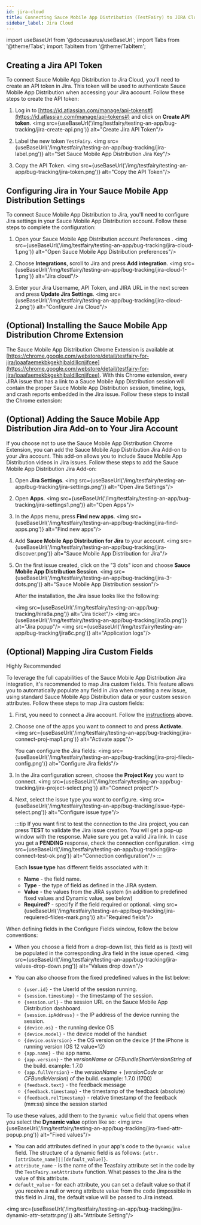 ```yaml
---
id: jira-cloud
title: Connecting Sauce Mobile App Distribution (TestFairy) to JIRA Cloud
sidebar_label: Jira Cloud
---
```


import useBaseUrl from '@docusaurus/useBaseUrl';
import Tabs from '@theme/Tabs';
import TabItem from '@theme/TabItem';

## Creating a Jira API Token

To connect Sauce Mobile App Distribution to Jira Cloud, you'll need to create an API token in Jira. This token will be used to authenticate Sauce Mobile App Distribution when accessing your Jira account. Follow these steps to create the API token:

1. Log in to [https://id.atlassian.com/manage/api-tokens#](https://id.atlassian.com/manage/api-tokens#) and click on **Create API token**.
   <img src={useBaseUrl('/img/testfairy/testing-an-app/bug-tracking/jira-create-api.png')} alt="Create Jira API Token"/>

1. Label the new token `TestFairy`.
   <img src={useBaseUrl('/img/testfairy/testing-an-app/bug-tracking/jira-label.png')} alt="Set Sauce Mobile App Distribution Jira Key"/>

1. Copy the API Token.
   <img src={useBaseUrl('/img/testfairy/testing-an-app/bug-tracking/jira-token.png')} alt="Copy the API Token"/>

## Configuring Jira in Your Sauce Mobile App Distribution Settings

To connect Sauce Mobile App Distribution to Jira, you'll need to configure Jira settings in your Sauce Mobile App Distribution account. Follow these steps to complete the configuration:

1. Open your Sauce Mobile App Distribution account Preferences .
   <img src={useBaseUrl('/img/testfairy/testing-an-app/bug-tracking/jira-cloud-1.png')} alt="Open Sauce Mobile App Distribution preferences"/>

2. Choose **Integrations**, scroll to Jira and press **Add integration**.
   <img src={useBaseUrl('/img/testfairy/testing-an-app/bug-tracking/jira-cloud-1-1.png')} alt="Jira cloud"/>

3. Enter your Jira Username, API Token, and JIRA URL in the next screen and press **Update Jira Settings**.
   <img src={useBaseUrl('/img/testfairy/testing-an-app/bug-tracking/jira-cloud-2.png')} alt="Configure Jira Cloud"/>

## (Optional) Installing the Sauce Mobile App Distribution Chrome Extension

The Sauce Mobile App Distribution Chrome Extension is available at [https://chrome.google.com/webstore/detail/testfairy-for-jira/joaafaemekbkgekhjbaldlllcnjifcee](https://chrome.google.com/webstore/detail/testfairy-for-jira/joaafaemekbkgekhjbaldlllcnjifcee). With this Chrome extension, every JIRA issue that has a link to a Sauce Mobile App Distribution session will contain the proper Sauce Mobile App Distribution session, timeline, logs, and crash reports embedded in the Jira issue. Follow these steps to install the Chrome extension:

## (Optional) Adding the Sauce Mobile App Distribution Jira Add-on to Your Jira Account

If you choose not to use the Sauce Mobile App Distribution Chrome Extension, you can add the Sauce Mobile App Distribution Jira Add-on to your Jira account. This add-on allows you to include Sauce Mobile App Distribution videos in Jira issues. Follow these steps to add the Sauce Mobile App Distribution Jira Add-on:


1. Open **Jira Settings**.
   <img src={useBaseUrl('/img/testfairy/testing-an-app/bug-tracking/jira-settings.png')} alt="Open Jira Settings"/>

2. Open **Apps**.
   <img src={useBaseUrl('/img/testfairy/testing-an-app/bug-tracking/jira-settings1.png')} alt="Open Apps"/>

3. In the Apps menu, press **Find new apps**.
   <img src={useBaseUrl('/img/testfairy/testing-an-app/bug-tracking/jira-find-apps.png')} alt="Find new apps"/>

4. Add **Sauce Mobile App Distribution for Jira** to your account.
   <img src={useBaseUrl('/img/testfairy/testing-an-app/bug-tracking/jira-discover.png')} alt="Sauce Mobile App Distribution for Jira"/>

5. On the first issue created, click on the "3 dots" icon and choose **Sauce Mobile App Distribution Session**.
   <img src={useBaseUrl('/img/testfairy/testing-an-app/bug-tracking/jira-3-dots.png')} alt="Sauce Mobile App Distribution session"/>

   After the installation, the Jira issue looks like the following:

   <img src={useBaseUrl('/img/testfairy/testing-an-app/bug-tracking/hira6a.png')} alt="Jira ticket"/>
   <img src={useBaseUrl('/img/testfairy/testing-an-app/bug-tracking/jira5b.png')} alt="Jira popup"/>
   <img src={useBaseUrl('/img/testfairy/testing-an-app/bug-tracking/jira6c.png')} alt="Application logs"/>

## (Optional) Mapping Jira Custom Fields

<p><span className="sauceGreen">Highly Recommended</span></p>

To leverage the full capabilities of the Sauce Mobile App Distribution Jira integration, it's recommended to map Jira custom fields. This feature allows you to automatically populate any field in Jira when creating a new issue, using standard Sauce Mobile App Distribution data or your custom session attributes. Follow these steps to map Jira custom fields:


1. First, you need to connect a Jira account. Follow the [instructions](#creating-a-jira-api-token)
   above.

2. Choose one of the apps you want to connect to and press **Activate**.
   <img src={useBaseUrl('/img/testfairy/testing-an-app/bug-tracking/jira-connect-proj-map1.png')} alt="Activate apps"/>

   You can configure the Jira fields:
   <img src={useBaseUrl('/img/testfairy/testing-an-app/bug-tracking/jira-proj-fileds-config.png')} alt="Configure Jira fields"/>

3. In the Jira configuration screen, choose the **Project Key** you want to connect.
   <img src={useBaseUrl('/img/testfairy/testing-an-app/bug-tracking/jira-project-select.png')} alt="Connect project"/>

4. Next, select the issue type you want to configure.
   <img src={useBaseUrl('/img/testfairy/testing-an-app/bug-tracking/issue-type-select.png')} alt="Configure issue type"/>

   :::tip
   If you want first to test the connection to the Jira project, you can press **TEST** to validate the Jira issue creation. You will get a pop-up window with the response. Make sure you get a valid Jira link.
   In case you get a **PENDING** response, check the connection configuration.
   <img src={useBaseUrl('/img/testfairy/testing-an-app/bug-tracking/jira-connect-test-ok.png')} alt="Connection configuration"/>
   :::

   Each **Issue type** has different fields associated with it:

   - **Name** - the field name.
   - **Type** - the type of field as defined in the JIRA system.
   - **Value** - the values from the JIRA system (in addition to predefined fixed values and Dynamic value, see below)
   - **Required?** - specify if the field required or optional.
     <img src={useBaseUrl('/img/testfairy/testing-an-app/bug-tracking/jira-requiered-fildes-mark.png')} alt="Required fields"/>

When defining fields in the Configure Fields window, follow the below conventions:

- When you choose a field from a drop-down list, this field as is (text) will be populated in the corresponding Jira field in the issue opened.
  <img src={useBaseUrl('/img/testfairy/testing-an-app/bug-tracking/jira-values-drop-down.png')} alt="Values drop down"/>

- You can also choose from the fixed predefined values in the list below:
  - `{user.id}` - the UserId of the session running.
  - `{session.timestamp}` - the timestamp of the session.
  - `{session.url}` - the session URL on the Sauce Mobile App Distribution dashboard.
  - `{session.ipAddress}` - the IP address of the device running the session.
  - `{device.os}` - the running device OS
  - `{device.model}` - the device model of the handset
  - `{device.osVersion}` - the OS version on the device (if the iPhone is running version IOS 12 value=12)
  - `{app.name}` - the app name.
  - `{app.version}` - the _versionName_ or _CFBundleShortVersionString_ of the build. example: 1.7.0
  - `{app.fullVersion}` - the _versionName_ + (_versionCode_ or _CFBundleVersion_) of the build. example: 1.7.0 (1700)
  - `{feedback.text}` - the feedback message
  - `{feedback.timestamp}` - the timestamp of the feedback (absolute)
  - `{feedback.relTimestamp}` - relative timestamp of the feedback (mm:ss) since the session started

To use these values, add them to the `Dynamic value` field that opens when you select the **Dynamic value** option like so:
<img src={useBaseUrl('/img/testfairy/testing-an-app/bug-tracking/jira-fixed-attr-popup.png')} alt="Fixed values"/>

- You can add attributes defined in your app's code to the `Dynamic value` field. The structure of a dynamic field is as follows:
  `{attr.[attribute_name]||[default_value]}`.
- `attribute_name` - is the name of the Teasfairy attribute set in the code by the `TestFairy.setAttribute` function. What passes to the Jira is the value of this attribute.
- `default_value` - for each attribute, you can set a default value so that if you receive a null or wrong attribute value from the code (impossible in this field in Jira), the default value will be passed to Jira instead.

<img src={useBaseUrl('/img/testfairy/testing-an-app/bug-tracking/jira-dynamic-attr-setattr.png')} alt="Attribute Setting"/>
